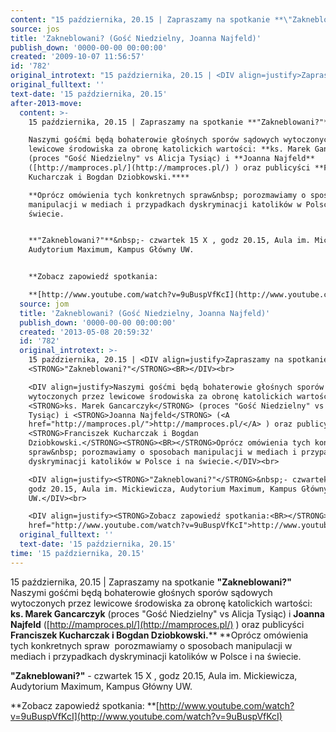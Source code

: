 ```yaml
---
content: "15 października, 20.15 | Zapraszamy na spotkanie **\"Zakneblowani?\"**\nNaszymi gośćmi będą bohaterowie głośnych sporów sądowych wytoczonych przez lewicowe środowiska za obronę katolickich wartości: **ks. Marek Gancarczyk** (proces \"Gość Niedzielny\" vs Alicja Tysiąc) i **Joanna Najfeld** ([http://mamproces.pl/](http://mamproces.pl/) ) oraz publicyści **Franciszek Kucharczak i Bogdan Dziobkowski.****\n**Oprócz omówienia tych konkretnych spraw&nbsp; porozmawiamy o sposobach manipulacji w mediach i przypadkach dyskryminacji katolików w Polsce i na świecie.\n\n**\"Zakneblowani?\"**&nbsp;- czwartek 15 X , godz 20.15, Aula im. Mickiewicza, Audytorium Maximum, Kampus Główny UW.\n\n**Zobacz zapowiedź spotkania:\n**[http://www.youtube.com/watch?v=9uBuspVfKcI](http://www.youtube.com/watch?v=9uBuspVfKcI)\n\n<!--CONTENT FROM OLD SERVER (jos before 2013): 15 października, 20.15 | Zapraszamy na spotkanie **\"Zakneblowani?\"**\n\n\r\nNaszymi gośćmi będą bohaterowie głośnych sporów sądowych wytoczonych przez lewicowe środowiska za obronę katolickich wartości: **ks. Marek Gancarczyk** (proces \"Gość Niedzielny\" vs Alicja Tysiąc) i **Joanna Najfeld** ([http://mamproces.pl/](http://mamproces.pl/) ) oraz publicyści **Franciszek Kucharczak i Bogdan Dziobkowski.****\n**Oprócz omówienia tych konkretnych spraw&nbsp; porozmawiamy o sposobach manipulacji w mediach i przypadkach dyskryminacji katolików w Polsce i na świecie.\n\r\n**\"Zakneblowani?\"**&nbsp;- czwartek 15 X , godz 20.15, Aula im. Mickiewicza, Audytorium Maximum, Kampus Główny UW.\n\r\n**Zobacz zapowiedź spotkania:\n**[http://www.youtube.com/watch?v=9uBuspVfKcI](http://www.youtube.com/watch?v=9uBuspVfKcI)\n-->"
source: jos
title: 'Zakneblowani? (Gość Niedzielny, Joanna Najfeld)'
publish_down: '0000-00-00 00:00:00'
created: '2009-10-07 11:56:57'
id: '782'
original_introtext: "15 października, 20.15 | <DIV align=justify>Zapraszamy na spotkanie <STRONG>\"Zakneblowani?\"</STRONG><BR></DIV><br>\r\n<DIV align=justify>Naszymi gośćmi będą bohaterowie głośnych sporów sądowych wytoczonych przez lewicowe środowiska za obronę katolickich wartości: <STRONG>ks. Marek Gancarczyk</STRONG> (proces \"Gość Niedzielny\" vs Alicja Tysiąc) i <STRONG>Joanna Najfeld</STRONG> (<A href=\"http://mamproces.pl/\">http://mamproces.pl/</A> ) oraz publicyści <STRONG>Franciszek Kucharczak i Bogdan Dziobkowski.</STRONG><STRONG><BR></STRONG>Oprócz omówienia tych konkretnych spraw&nbsp; porozmawiamy o sposobach manipulacji w mediach i przypadkach dyskryminacji katolików w Polsce i na świecie.</DIV><br>\r\n<DIV align=justify><STRONG>\"Zakneblowani?\"</STRONG>&nbsp;- czwartek 15 X , godz 20.15, Aula im. Mickiewicza, Audytorium Maximum, Kampus Główny UW.</DIV><br>\r\n<DIV align=justify><STRONG>Zobacz zapowiedź spotkania:<BR></STRONG><A href=\"http://www.youtube.com/watch?v=9uBuspVfKcI\">http://www.youtube.com/watch?v=9uBuspVfKcI</A></DIV>"
original_fulltext: ''
text-date: '15 października, 20.15'
after-2013-move:
  content: >-
    15 października, 20.15 | Zapraszamy na spotkanie **"Zakneblowani?"**

    Naszymi gośćmi będą bohaterowie głośnych sporów sądowych wytoczonych przez
    lewicowe środowiska za obronę katolickich wartości: **ks. Marek Gancarczyk**
    (proces "Gość Niedzielny" vs Alicja Tysiąc) i **Joanna Najfeld**
    ([http://mamproces.pl/](http://mamproces.pl/) ) oraz publicyści **Franciszek
    Kucharczak i Bogdan Dziobkowski.****

    **Oprócz omówienia tych konkretnych spraw&nbsp; porozmawiamy o sposobach
    manipulacji w mediach i przypadkach dyskryminacji katolików w Polsce i na
    świecie.


    **"Zakneblowani?"**&nbsp;- czwartek 15 X , godz 20.15, Aula im. Mickiewicza,
    Audytorium Maximum, Kampus Główny UW.


    **Zobacz zapowiedź spotkania:

    **[http://www.youtube.com/watch?v=9uBuspVfKcI](http://www.youtube.com/watch?v=9uBuspVfKcI)
  source: jom
  title: 'Zakneblowani? (Gość Niedzielny, Joanna Najfeld)'
  publish_down: '0000-00-00 00:00:00'
  created: '2013-05-08 20:59:32'
  id: '782'
  original_introtext: >-
    15 października, 20.15 | <DIV align=justify>Zapraszamy na spotkanie
    <STRONG>"Zakneblowani?"</STRONG><BR></DIV><br>

    <DIV align=justify>Naszymi gośćmi będą bohaterowie głośnych sporów sądowych
    wytoczonych przez lewicowe środowiska za obronę katolickich wartości:
    <STRONG>ks. Marek Gancarczyk</STRONG> (proces "Gość Niedzielny" vs Alicja
    Tysiąc) i <STRONG>Joanna Najfeld</STRONG> (<A
    href="http://mamproces.pl/">http://mamproces.pl/</A> ) oraz publicyści
    <STRONG>Franciszek Kucharczak i Bogdan
    Dziobkowski.</STRONG><STRONG><BR></STRONG>Oprócz omówienia tych konkretnych
    spraw&nbsp; porozmawiamy o sposobach manipulacji w mediach i przypadkach
    dyskryminacji katolików w Polsce i na świecie.</DIV><br>

    <DIV align=justify><STRONG>"Zakneblowani?"</STRONG>&nbsp;- czwartek 15 X ,
    godz 20.15, Aula im. Mickiewicza, Audytorium Maximum, Kampus Główny
    UW.</DIV><br>

    <DIV align=justify><STRONG>Zobacz zapowiedź spotkania:<BR></STRONG><A
    href="http://www.youtube.com/watch?v=9uBuspVfKcI">http://www.youtube.com/watch?v=9uBuspVfKcI</A></DIV>
  original_fulltext: ''
  text-date: '15 października, 20.15'
time: '15 października, 20.15'
---
```

15 października, 20.15 | Zapraszamy na spotkanie **"Zakneblowani?"**
Naszymi gośćmi będą bohaterowie głośnych sporów sądowych wytoczonych przez lewicowe środowiska za obronę katolickich wartości: **ks. Marek Gancarczyk** (proces "Gość Niedzielny" vs Alicja Tysiąc) i **Joanna Najfeld** ([http://mamproces.pl/](http://mamproces.pl/) ) oraz publicyści **Franciszek Kucharczak i Bogdan Dziobkowski.****
**Oprócz omówienia tych konkretnych spraw&nbsp; porozmawiamy o sposobach manipulacji w mediach i przypadkach dyskryminacji katolików w Polsce i na świecie.

**"Zakneblowani?"**&nbsp;- czwartek 15 X , godz 20.15, Aula im. Mickiewicza, Audytorium Maximum, Kampus Główny UW.

**Zobacz zapowiedź spotkania:
**[http://www.youtube.com/watch?v=9uBuspVfKcI](http://www.youtube.com/watch?v=9uBuspVfKcI)

<!--CONTENT FROM OLD SERVER (jos before 2013): 15 października, 20.15 | Zapraszamy na spotkanie **"Zakneblowani?"**


Naszymi gośćmi będą bohaterowie głośnych sporów sądowych wytoczonych przez lewicowe środowiska za obronę katolickich wartości: **ks. Marek Gancarczyk** (proces "Gość Niedzielny" vs Alicja Tysiąc) i **Joanna Najfeld** ([http://mamproces.pl/](http://mamproces.pl/) ) oraz publicyści **Franciszek Kucharczak i Bogdan Dziobkowski.****
**Oprócz omówienia tych konkretnych spraw&nbsp; porozmawiamy o sposobach manipulacji w mediach i przypadkach dyskryminacji katolików w Polsce i na świecie.

**"Zakneblowani?"**&nbsp;- czwartek 15 X , godz 20.15, Aula im. Mickiewicza, Audytorium Maximum, Kampus Główny UW.

**Zobacz zapowiedź spotkania:
**[http://www.youtube.com/watch?v=9uBuspVfKcI](http://www.youtube.com/watch?v=9uBuspVfKcI)
-->

<!--{{json:{"created_date":"2009-10-07 11:56:57","publish_down":"0000-00-00 00:00:00","id":"782"}}}-->